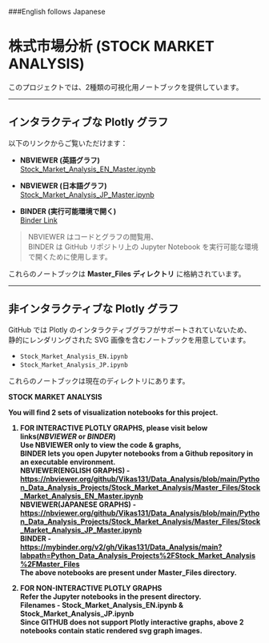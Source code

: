 ###English follows Japanese
# 株式市場分析 (STOCK MARKET ANALYSIS)

このプロジェクトでは、2種類の可視化用ノートブックを提供しています。  

---

## インタラクティブな Plotly グラフ

以下のリンクからご覧いただけます：  

- **NBVIEWER (英語グラフ)**  
  [Stock_Market_Analysis_EN_Master.ipynb](https://nbviewer.org/github/Vikas131/Data_Analysis/blob/main/Python_Data_Analysis_Projects/Stock_Market_Analysis/Master_Files/Stock_Market_Analysis_EN_Master.ipynb)

- **NBVIEWER (日本語グラフ)**  
  [Stock_Market_Analysis_JP_Master.ipynb](https://nbviewer.org/github/Vikas131/Data_Analysis/blob/main/Python_Data_Analysis_Projects/Stock_Market_Analysis/Master_Files/Stock_Market_Analysis_JP_Master.ipynb)

- **BINDER (実行可能環境で開く)**  
  [Binder Link](https://mybinder.org/v2/gh/Vikas131/Data_Analysis/main?labpath=Python_Data_Analysis_Projects%2FStock_Market_Analysis%2FMaster_Files)

> NBVIEWER はコードとグラフの閲覧用、  
> BINDER は GitHub リポジトリ上の Jupyter Notebook を実行可能な環境で開くために使用します。  

これらのノートブックは **Master_Files ディレクトリ** に格納されています。  

---

## 非インタラクティブな Plotly グラフ

GitHub では Plotly のインタラクティブグラフがサポートされていないため、  
静的にレンダリングされた SVG 画像を含むノートブックを用意しています。  

- `Stock_Market_Analysis_EN.ipynb`  
- `Stock_Market_Analysis_JP.ipynb`  

これらのノートブックは現在のディレクトリにあります。  


<b>STOCK MARKET ANALYSIS<b>

You will find 2 sets of visualization notebooks for this project.<br>
1. FOR INTERACTIVE PLOTLY GRAPHS, please visit below links(***NBVIEWER*** or ***BINDER***)<br>
Use NBVIEWER only to view the code & graphs,<br>
BINDER lets you open Jupyter notebooks from a Github repository in an executable environment.<br>
<b>NBVIEWER(ENGLISH GRAPHS)</b> -
https://nbviewer.org/github/Vikas131/Data_Analysis/blob/main/Python_Data_Analysis_Projects/Stock_Market_Analysis/Master_Files/Stock_Market_Analysis_EN_Master.ipynb
<br><b>NBVIEWER(JAPANESE GRAPHS)</b> -
https://nbviewer.org/github/Vikas131/Data_Analysis/blob/main/Python_Data_Analysis_Projects/Stock_Market_Analysis/Master_Files/Stock_Market_Analysis_JP_Master.ipynb
<br><b>BINDER - </b><br>
https://mybinder.org/v2/gh/Vikas131/Data_Analysis/main?labpath=Python_Data_Analysis_Projects%2FStock_Market_Analysis%2FMaster_Files<br>
The above notebooks are present under <b>Master_Files<b> directory.

2. FOR NON-INTERACTIVE PLOTLY GRAPHS<br>
   Refer the Jupyter notebooks in the present directory.<br>
   Filenames - Stock_Market_Analysis_EN.ipynb & Stock_Market_Analysis_JP.ipynb<br>
   Since GITHUB does not support Plotly interactive graphs, above 2 notebooks contain static rendered svg graph images. 

